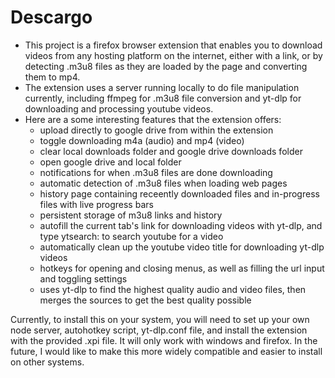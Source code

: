 # Descargo
- This project is a firefox browser extension that enables you to download videos from any hosting platform on the internet, either with a link,
or by detecting .m3u8 files as they are loaded by the page and converting them to mp4.
- The extension uses a server running locally to do file manipulation currently, including ffmpeg for .m3u8 file conversion and yt-dlp for downloading and processing youtube videos.
- Here are a some interesting features that the extension offers:
  - upload directly to google drive from within the extension
  - toggle downloading m4a (audio) and mp4 (video)
  - clear local downloads folder and google drive downloads folder
  - open google drive and local folder
  - notifications for when .m3u8 files are done downloading
  - automatic detection of .m3u8 files when loading web pages
  - history page containing receently downloaded files and in-progress files with live progress bars
  - persistent storage of m3u8 links and history
  - autofill the current tab's link for downloading videos with yt-dlp, and type ytsearch:<query> to search youtube for a video
  - automatically clean up the youtube video title for downloading yt-dlp videos
  - hotkeys for opening and closing menus, as well as filling the url input and toggling settings
  - uses yt-dlp to find the highest quality audio and video files, then merges the sources to get the best quality possible

Currently, to install this on your system, you will need to set up your own node server, autohotkey script, yt-dlp.conf file, and install the extension with the provided .xpi file. It will only work with windows and firefox. In the future, I would like to
make this more widely compatible and easier to install on other systems.
